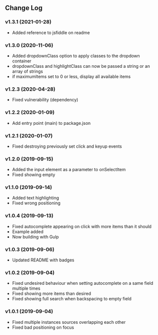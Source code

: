 ## Change Log

### v1.3.1 (2021-01-28)
- Added reference to jsfiddle on readme

### v1.3.0 (2020-11-06)
- Added dropdownClass option to apply classes to the dropdown container
- dropdownClass and highlightClass can now be passed a string or an array of strings
- if maximumItems set to 0 or less, display all available items

### v1.2.3 (2020-04-28)
- Fixed vulnerability (dependency)

### v1.2.2 (2020-01-09)
- Add entry point (main) to package.json

### v1.2.1 (2020-01-07)
- Fixed destroying previously set click and keyup events

### v1.2.0 (2019-09-15)
- Added the input element as a parameter to onSelectItem
- Fixed showing empty

### v1.1.0 (2019-09-14)
- Added text highlighting
- Fixed wrong positioning

### v1.0.4 (2019-09-13)
- Fixed autocomplete appearing on click with more items than it should
- Example added
- Now building with Gulp

### v1.0.3 (2019-09-06)
- Updated README with badges

### v1.0.2 (2019-09-04)
- Fixed undesired behaviour when setting autocomplete on a same field multiple times
- Fixed showing more items than desired
- Fixed showing full search when backspacing to empty field

### v1.0.1 (2019-09-04)
- Fixed multiple instances sources overlapping each other
- Fixed bad positioning on focus
